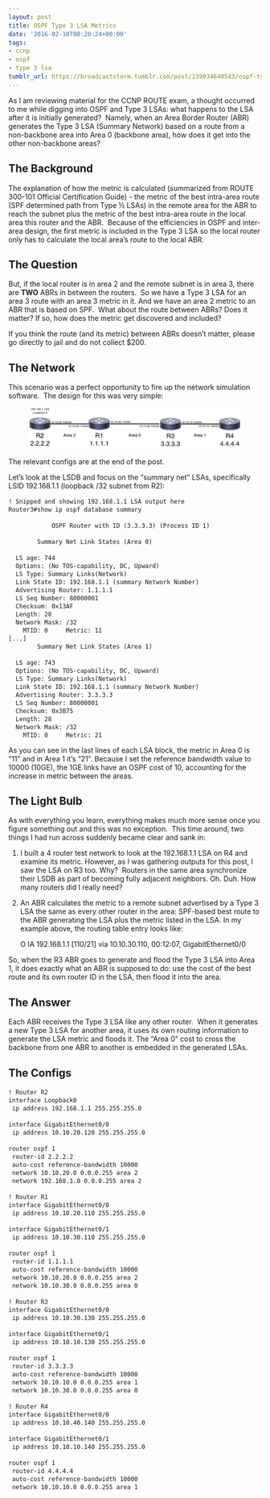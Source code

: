 ```yaml
---
layout: post
title: OSPF Type 3 LSA Metrics
date: '2016-02-10T00:20:24+00:00'
tags:
- ccnp
- ospf
- type 3 lsa
tumblr_url: https://broadcaststorm.tumblr.com/post/139034640543/ospf-type-3-lsa-metrics
---
```

As I am reviewing material for the CCNP ROUTE exam, a thought occurred to me while digging into OSPF and Type 3 LSAs: what happens to the LSA after it is initially generated? &nbsp;Namely, when an Area Border Router (ABR) generates the Type 3 LSA (Summary Network) based on a route from a non-backbone area into Area 0 (backbone area), how does it get into the other non-backbone areas?

## The Background

The explanation of how the metric is calculated (summarized from ROUTE 300-101 Official Certification Guide) - the metric of the best intra-area route (SPF determined path from Type ½ LSAs) in the remote area for the ABR to reach the subnet plus the metric of the best intra-area route in the local area this router and the ABR. &nbsp;Because of the efficiencies in OSPF and inter-area design, the first metric is included in the Type 3 LSA so the local router only has to calculate the local area’s route to the local ABR.

## The Question

But, if the local router is in area 2 and the remote subnet is in area 3, there are **TWO** ABRs in between the routers. &nbsp;So we have a Type 3 LSA for an area 3 route with an area 3 metric in it. And we have an area 2 metric to an ABR that is based on SPF. &nbsp;What about the route between ABRs? Does it matter? If so, how does the metric get discovered and included?

If you think the route (and its metric) between ABRs doesn’t matter, please go directly to jail and do not collect $200.

## The Network

This scenario was a perfect opportunity to fire up the network simulation software. &nbsp;The design for this was very simple:

<figure data-orig-width="607" data-orig-height="118" class="tmblr-full"><img src="/images/tumblr/tumblr_inline_o2bfaaybOk1re93or_540.png" alt="image" data-orig-width="607" data-orig-height="118"></figure>

The relevant configs are at the end of the post.&nbsp;

Let’s look at the LSDB and focus on the “summary net” LSAs, specifically LSID 192.168.1.1 (loopback /32 subnet from R2):

```
! Snipped and showing 192.168.1.1 LSA output here
Router3#show ip ospf database summary 

            OSPF Router with ID (3.3.3.3) (Process ID 1)

		Summary Net Link States (Area 0)

  LS age: 744
  Options: (No TOS-capability, DC, Upward)
  LS Type: Summary Links(Network)
  Link State ID: 192.168.1.1 (summary Network Number)
  Advertising Router: 1.1.1.1
  LS Seq Number: 80000001
  Checksum: 0x13AF
  Length: 28
  Network Mask: /32
	MTID: 0 	Metric: 11 
[...]
		Summary Net Link States (Area 1)

  LS age: 743
  Options: (No TOS-capability, DC, Upward)
  LS Type: Summary Links(Network)
  Link State ID: 192.168.1.1 (summary Network Number)
  Advertising Router: 3.3.3.3
  LS Seq Number: 80000001
  Checksum: 0x3B75
  Length: 28
  Network Mask: /32
	MTID: 0 	Metric: 21
```

As you can see in the last lines of each LSA block, the metric in Area 0 is “11” and in Area 1 it’s “21”. Because I set the reference bandwidth value to 10000 (10GE), the 1GE links have an OSPF cost of 10, accounting for the increase in metric between the areas.

## The Light Bulb

As with everything you learn, everything makes much more sense once you figure something out and this was no exception. &nbsp;This time around, two things I had run across suddenly became clear and sank in:

1. I built a 4 router test network to look at the 192.168.1.1 LSA on R4 and examine its metric. However, as I was gathering outputs for this post, I saw the LSA on R3 too. Why? &nbsp;Routers in the same area synchronize their LSDB as part of becoming fully adjacent neighbors. Oh. Duh. How many routers did I really need?

2. An ABR calculates the metric to a remote subnet advertised by a Type 3 LSA the same as every other router in the area: SPF-based best route to the ABR generating the LSA plus the metric listed in the LSA. In my example above, the routing table entry looks like:

    O IA 192.168.1.1 [110/21] via 10.10.30.110, 00:12:07, GigabitEthernet0/0

So, when the R3 ABR goes to generate and flood the Type 3 LSA into Area 1, it does exactly what an ABR is supposed to do: use the cost of the best route and its own router ID in the LSA, then flood it into the area.

## The Answer

Each ABR receives the Type 3 LSA like any other router. &nbsp;When it generates a new Type 3 LSA for another area, it uses its own routing information to generate the LSA metric and floods it. The “Area 0” cost to cross the backbone from one ABR to another is embedded in the generated LSAs.

## The Configs

```
! Router R2
interface Loopback0
 ip address 192.168.1.1 255.255.255.0

interface GigabitEthernet0/0
 ip address 10.10.20.120 255.255.255.0

router ospf 1
 router-id 2.2.2.2
 auto-cost reference-bandwidth 10000
 network 10.10.20.0 0.0.0.255 area 2
 network 192.168.1.0 0.0.0.255 area 2

! Router R1
interface GigabitEthernet0/0
 ip address 10.10.20.110 255.255.255.0

interface GigabitEthernet0/1
 ip address 10.10.30.110 255.255.255.0

router ospf 1
 router-id 1.1.1.1
 auto-cost reference-bandwidth 10000
 network 10.10.20.0 0.0.0.255 area 2
 network 10.10.30.0 0.0.0.255 area 0

! Router R3
interface GigabitEthernet0/0
 ip address 10.10.30.130 255.255.255.0

interface GigabitEthernet0/1
 ip address 10.10.10.130 255.255.255.0

router ospf 1
 router-id 3.3.3.3
 auto-cost reference-bandwidth 10000
 network 10.10.10.0 0.0.0.255 area 1
 network 10.10.30.0 0.0.0.255 area 0

! Router R4
interface GigabitEthernet0/0
 ip address 10.10.40.140 255.255.255.0

interface GigabitEthernet0/1
 ip address 10.10.10.140 255.255.255.0

router ospf 1
 router-id 4.4.4.4
 auto-cost reference-bandwidth 10000
 network 10.10.10.0 0.0.0.255 area 1
```

